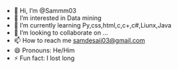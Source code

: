 - 👋 Hi, I’m @Sammm03
- 👀 I’m interested in Data mining
- 🌱 I’m currently learning Py,css,html,c,c+,c#,Liunx,Java
- 💞️ I’m looking to collaborate on ...
- 📫 How to reach me samdesaii03@gmail.com
- 😄 Pronouns: He/Him
- ⚡ Fun fact: I lost long 

<!---
Sammm03/Sammm03 is a ✨ special ✨ repository because its `README.md` (this file) appears on your GitHub profile.
You can click the Preview link to take a look at your changes.
--->
